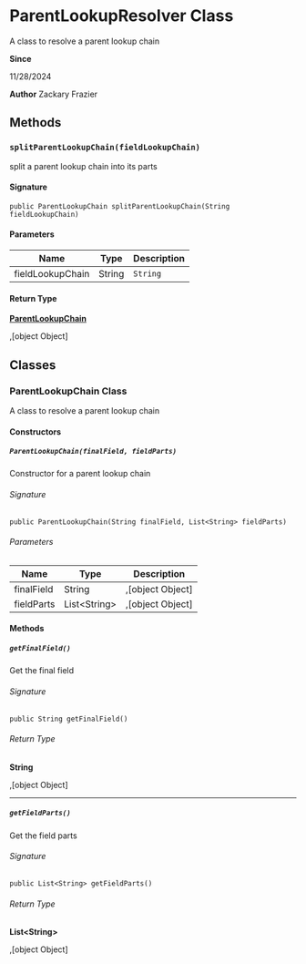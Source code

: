 # ParentLookupResolver Class

A class to resolve a parent lookup chain

**Since** 

11/28/2024

**Author** Zackary Frazier

## Methods
### `splitParentLookupChain(fieldLookupChain)`

split a parent lookup chain into its parts

#### Signature
```apex
public ParentLookupChain splitParentLookupChain(String fieldLookupChain)
```

#### Parameters
| Name | Type | Description |
|------|------|-------------|
| fieldLookupChain | String | `String` |

#### Return Type
**[ParentLookupChain](ParentLookupChain.md)**

,[object Object]

## Classes
### ParentLookupChain Class

A class to resolve a parent lookup chain

#### Constructors
##### `ParentLookupChain(finalField, fieldParts)`

Constructor for a parent lookup chain

###### Signature
```apex
public ParentLookupChain(String finalField, List<String> fieldParts)
```

###### Parameters
| Name | Type | Description |
|------|------|-------------|
| finalField | String | ,[object Object] |
| fieldParts | List&lt;String&gt; | ,[object Object] |

#### Methods
##### `getFinalField()`

Get the final field

###### Signature
```apex
public String getFinalField()
```

###### Return Type
**String**

,[object Object]

---

##### `getFieldParts()`

Get the field parts

###### Signature
```apex
public List<String> getFieldParts()
```

###### Return Type
**List&lt;String&gt;**

,[object Object]